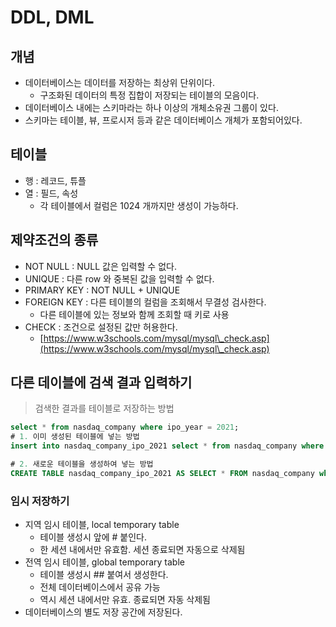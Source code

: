 # DDL, DML

## 개념&#x20;

* 데이터베이스는 데이터를 저장하는 최상위 단위이다.&#x20;
  * 구조화된 데이터의 특정 집합이 저장되는 테이블의 모음이다.&#x20;
* 데이터베이스 내에는 스키마라는 하나 이상의 개체소유권 그룹이 있다.&#x20;
* 스키마는 테이블, 뷰, 프로시저 등과 같은 데이터베이스 개체가 포함되어있다.&#x20;

## 테이블&#x20;

* 행 : 레코드, 튜플&#x20;
* 열 : 필드, 속성&#x20;
  * 각 테이블에서 컬럼은 1024 개까지만 생성이 가능하다.&#x20;

## 제약조건의 종류&#x20;

* NOT NULL : NULL 값은 입력할 수 없다.&#x20;
* UNIQUE : 다른 row 와 중복된 값을 입력할 수 없다.&#x20;
* PRIMARY KEY : NOT NULL + UNIQUE&#x20;
* FOREIGN KEY : 다른 테이블의 컬럼을 조회해서 무결성 검사한다.&#x20;
  * 다른 테이블에 있는 정보와 함께 조회할 때 키로 사용&#x20;
* CHECK : 조건으로 설정된 값만 허용한다.&#x20;
  * [https://www.w3schools.com/mysql/mysql\_check.asp](https://www.w3schools.com/mysql/mysql\_check.asp)

## 다른 데이블에 검색 결과 입력하기&#x20;

> 검색한 결과를 테이블로 저장하는 방법&#x20;

```sql
select * from nasdaq_company where ipo_year = 2021;
# 1. 이미 생성된 테이블에 넣는 방법
insert into nasdaq_company_ipo_2021 select * from nasdaq_company where ipo_year = 2020;	-- select 문에 맞는 데이터만 조회하여 기존 테이블에 데이터 삽입 

# 2. 새로운 테이블을 생성하여 넣는 방법
CREATE TABLE nasdaq_company_ipo_2021 AS SELECT * FROM nasdaq_company where ipo_year = 2021;	-- 2021 데이터만 조회하여 새로운 테이블 생성 
```

### 임시 저장하기&#x20;

* 지역 임시 테이블, local temporary table
  * 테이블 생성시 앞에 # 붙인다.&#x20;
  * 한 세션 내에서만 유효함. 세션 종료되면 자동으로 삭제됨&#x20;
* 전역 임시 테이블, global temporary table
  * 테이블 생성시 ## 붙여서 생성한다.&#x20;
  * 전체 데이터베이스에서 공유 가능&#x20;
  * 역시 세션 내에서만 유효. 종료되면 자동 삭제됨 &#x20;
* 데이터베이스의 별도 저장 공간에 저장된다. &#x20;

